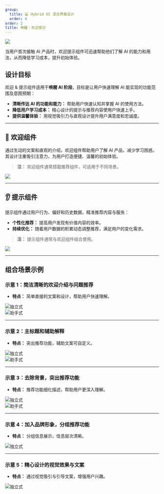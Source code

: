 ```yaml
---
group:
  title: 💻 Hybrid UI 混合界面设计
  order: 4
order: 2
title: 唤醒｜欢迎提示
---
```


![](https://mdn.alipayobjects.com/huamei_iwk9zp/afts/img/A*DMkuSr4HMfEAAAAAAAAAAAAADgCCAQ/fmt.webp)

当用户首次接触 AI 产品时，欢迎提示组件可迅速帮助他们了解 AI 的能力和用法，从而降低学习成本，提升初始体验。

## 设计目标

欢迎 & 提示组件适用于**唤醒 AI 阶段**，目标是让用户快速理解 AI 能实现的功能范围及意图预期：

- **清晰传达 AI 的功能和能力：** 帮助用户快速认知并掌握 AI 的使用方法。
- **降低用户学习成本：** 精心设计的提示与推荐内容使用户快速上手。
- **提供温馨体验：** 用视觉吸引力与直观设计提升用户满意度和忠诚度。

---

## 👋 欢迎组件

通过生动的文案和直观的介绍，欢迎组件帮助用户了解 AI 产品，减少学习困惑。其设计注重吸引注意力，为用户打造便捷、温馨的初始体验。

> **注：** 欢迎组件通常搭载推荐组件，可适用于不同场景。

![](https://mdn.alipayobjects.com/huamei_iwk9zp/afts/img/A*_MGXTpIAO8wAAAAAAAAAAAAADgCCAQ/fmt.webp)

---

## 👂 提示组件

提示组件通过用户行为、偏好和历史数据，精准推荐内容与服务：

- **个性化推荐：** 提高用户发现有价值内容的效率。
- **持续优化：** 随着用户数据的积累动态调整推荐，满足用户的变化需求。

> **注：** 提示组件通常与欢迎组件结合使用。

![](https://mdn.alipayobjects.com/huamei_iwk9zp/afts/img/A*TGlzSpZj9a0AAAAAAAAAAAAADgCCAQ/fmt.webp)

---

## 组合场景示例

### 示意 1：简洁清晰的欢迎介绍与问题推荐

- **特点：** 简单直接的文案和设计，帮助用户快速理解。

![独立式](https://mdn.alipayobjects.com/huamei_iwk9zp/afts/img/A*GpyiT7xY6pkAAAAAAAAAAAAADgCCAQ/fmt.webp)  
![助手式](https://mdn.alipayobjects.com/huamei_iwk9zp/afts/img/A*Z23ITozF1aQAAAAAAAAAAAAADgCCAQ/fmt.webp)

---

### 示意 2：主标题和辅助解释

- **特点：** 突出推荐功能，辅助文案可自定义。

![独立式](https://mdn.alipayobjects.com/huamei_iwk9zp/afts/img/A*6e0LQaW4N4EAAAAAAAAAAAAADgCCAQ/fmt.webp)  
![助手式](https://mdn.alipayobjects.com/huamei_iwk9zp/afts/img/A*KVWLR7tsSNsAAAAAAAAAAAAADgCCAQ/fmt.webp)

---

### 示意 3：去除背景，突出推荐功能

- **特点：** 推荐功能细化描述，帮助用户更深入理解。

![独立式](https://mdn.alipayobjects.com/huamei_iwk9zp/afts/img/A*b36lTJbK4zUAAAAAAAAAAAAADgCCAQ/fmt.webp)  
![助手式](https://mdn.alipayobjects.com/huamei_iwk9zp/afts/img/A*ihV2QYtq2UUAAAAAAAAAAAAADgCCAQ/fmt.webp)

---

### 示意 4：加入品牌形象，分组推荐功能

- **特点：** 分组信息展示，信息层次清晰。

![独立式](https://mdn.alipayobjects.com/huamei_iwk9zp/afts/img/A*6-ceTLx-uxAAAAAAAAAAAAAADgCCAQ/fmt.webp)

---

### 示意 5：精心设计的视觉效果与文案

- **特点：** 通过视觉吸引与引导文案，增强用户兴趣。

![独立式](https://mdn.alipayobjects.com/huamei_iwk9zp/afts/img/A*PF-KTrxGfL8AAAAAAAAAAAAADgCCAQ/fmt.webp)
